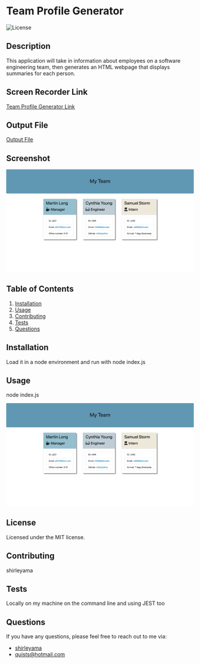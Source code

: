 # Team Profile Generator

![License](https://img.shields.io/badge/license-MIT-blue.svg)

## Description

This application will take in information about employees on a software engineering team, then generates an HTML webpage that displays summaries for each person.

## Screen Recorder Link

[Team Profile Generator Link](https://watch.screencastify.com/v/Of34SPl8Fz4dE8REZEFl)


## Output File

[Output File](https://github.com/shirleyama/team-profile-generator/blob/main/output/team.html)


## Screenshot

![Team Profile Generator screenshot](output/screenshot-team-generator.jpg)

## Table of Contents

1. [Installation](#installation)
2. [Usage](#usage)
3. [Contributing](#contributing)
4. [Tests](#tests)
5. [Questions](#questions)

## Installation

Load it in a node environment and run with node index.js

## Usage

node index.js

![Team Profile Generator screenshot](output/screenshot-team-generator.jpg)

## License

Licensed under the MIT license.

## Contributing

shirleyama

## Tests

Locally on my machine on the command line and using JEST too

## Questions

If you have any questions, please feel free to reach out to me via:

- [shirleyama](https://github.com/shirleyama)
- [quists@hotmail.com](mailto:quists@hotmail.com)
